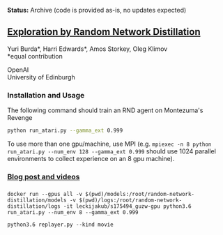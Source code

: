 **Status:** Archive (code is provided as-is, no updates expected)

## [Exploration by Random Network Distillation](https://arxiv.org/abs/1810.12894) ##


Yuri Burda*, Harri Edwards*, Amos Storkey, Oleg Klimov<br/>
&#42;equal contribution

OpenAI<br/>
University of Edinburgh


### Installation and Usage
The following command should train an RND agent on Montezuma's Revenge
```bash
python run_atari.py --gamma_ext 0.999
```
To use more than one gpu/machine, use MPI (e.g. `mpiexec -n 8 python run_atari.py --num_env 128 --gamma_ext 0.999` should use 1024 parallel environments to collect experience on an 8 gpu machine). 

### [Blog post and videos](https://blog.openai.com/reinforcement-learning-with-prediction-based-rewards/)

###
```
docker run --gpus all -v $(pwd)/models:/root/random-network-distillation/models -v $(pwd)/logs:/root/random-network-distillation/logs -it leckijakub/s175494_guzw-gpu python3.6 run_atari.py --num_env 8 --gamma_ext 0.999
```

```
python3.6 replayer.py --kind movie
```

